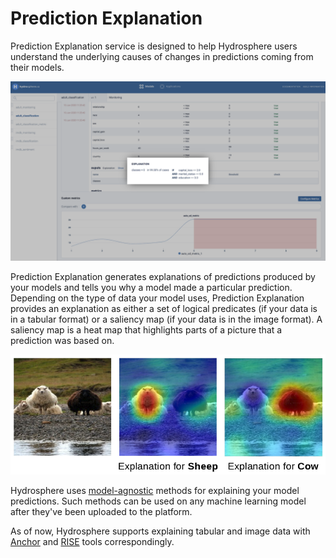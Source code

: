 # Prediction Explanation

Prediction Explanation service is designed to help Hydrosphere users understand the underlying causes of changes in predictions coming from their models.

![Tabular Explanation for class 0](../../.gitbook/assets/explanations_screenshot%20%281%29%20%284%29%20%286%29%20%281%29.png)

Prediction Explanation generates explanations of predictions produced by your models and tells you why a model made a particular prediction. Depending on the type of data your model uses, Prediction Explanation provides an explanation as either a set of logical predicates \(if your data is in a tabular format\) or a saliency map \(if your data is in the image format\). A saliency map is a heat map that highlights parts of a picture that a prediction was based on.

![Saliency map calculated by RISE.](../../.gitbook/assets/image%20%282%29%20%281%29%20%284%29%20%286%29%20%286%29%20%284%29.png)

Hydrosphere uses [model-agnostic](https://christophm.github.io/interpretable-ml-book/taxonomy-of-interpretability-methods.html) methods for explaining your model predictions. Such methods can be used on any machine learning model after they've been uploaded to the platform.

As of now, Hydrosphere supports explaining tabular and image data with [Anchor](https://github.com/marcotcr/anchor) and [RISE](https://github.com/eclique/RISE) tools correspondingly.

